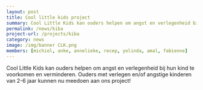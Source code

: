 ```yaml
---
layout: post
title: Cool little kids project
summary: Cool Little Kids kan ouders helpen om angst en verlegenheid bij hun kind te voorkomen en verminderen. Ouders met verlegen en/of angstige kinderen van 2-6 jaar kunnen nu meedoen aan ons project!
permalink: /news/kiba
project-url: /projects/kiba
category: news
image: /img/banner CLK.png
members: [michiel, anke, annelieke, recep, yolinda, amal, fabienne]
---
```





Cool Little Kids kan ouders helpen om angst en verlegenheid bij hun kind te voorkomen en verminderen. Ouders met verlegen en/of angstige kinderen van 2-6 jaar kunnen nu meedoen aan ons project!

